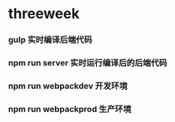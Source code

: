 # threeweek
### gulp  实时编译后端代码
### npm run server 实时运行编译后的后端代码
### npm run webpackdev 开发环境
### npm run webpackprod 生产环境